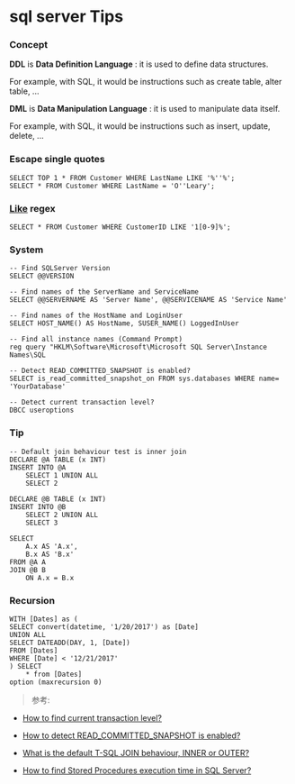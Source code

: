 # sql server Tips

### Concept

**DDL** is **Data Definition Language** : it is used to define data structures.

For example, with SQL, it would be instructions such as create table, alter table, ...


**DML** is **Data Manipulation Language** : it is used to manipulate data itself.

For example, with SQL, it would be instructions such as insert, update, delete, ...    

### Escape single quotes

    SELECT TOP 1 * FROM Customer WHERE LastName LIKE '%''%';
    SELECT * FROM Customer WHERE LastName = 'O''Leary';

### [Like](https://docs.microsoft.com/en-us/sql/t-sql/language-elements/like-transact-sql?view=sql-server-2017) regex

    SELECT * FROM Customer WHERE CustomerID LIKE '1[0-9]%';
    
### System

    -- Find SQLServer Version
    SELECT @@VERSION

    -- Find names of the ServerName and ServiceName
    SELECT @@SERVERNAME AS 'Server Name', @@SERVICENAME AS 'Service Name' 
    
    -- Find names of the HostName and LoginUser
    SELECT HOST_NAME() AS HostName, SUSER_NAME() LoggedInUser
    
    -- Find all instance names (Command Prompt)
    reg query "HKLM\Software\Microsoft\Microsoft SQL Server\Instance Names\SQL

    -- Detect READ_COMMITTED_SNAPSHOT is enabled?
    SELECT is_read_committed_snapshot_on FROM sys.databases WHERE name= 'YourDatabase'

    -- Detect current transaction level? 
    DBCC useroptions
    
### Tip

    -- Default join behaviour test is inner join
    DECLARE @A TABLE (x INT)
    INSERT INTO @A
        SELECT 1 UNION ALL
        SELECT 2

    DECLARE @B TABLE (x INT)
    INSERT INTO @B
        SELECT 2 UNION ALL
        SELECT 3

    SELECT 
        A.x AS 'A.x', 
        B.x AS 'B.x'
    FROM @A A
    JOIN @B B
        ON A.x = B.x

### Recursion

    WITH [Dates] as (
    SELECT convert(datetime, '1/20/2017') as [Date]
    UNION ALL
    SELECT DATEADD(DAY, 1, [Date])
    FROM [Dates]
    WHERE [Date] < '12/21/2017'
    ) SELECT
        * from [Dates]
    option (maxrecursion 0)

> 参考:

- [How to find current transaction level?](https://stackoverflow.com/questions/1038113/how-to-find-current-transaction-level)     

- [How to detect READ_COMMITTED_SNAPSHOT is enabled?](https://stackoverflow.com/questions/51969/how-to-detect-read-committed-snapshot-is-enabled)   

- [What is the default T-SQL JOIN behaviour, INNER or OUTER?](https://stackoverflow.com/questions/23500481/what-is-the-default-t-sql-join-behaviour-inner-or-outer)

- [How to find Stored Procedures execution time in SQL Server?
](https://stackoverflow.com/questions/7766880/how-to-find-stored-procedures-execution-time-in-sql-server)
    


